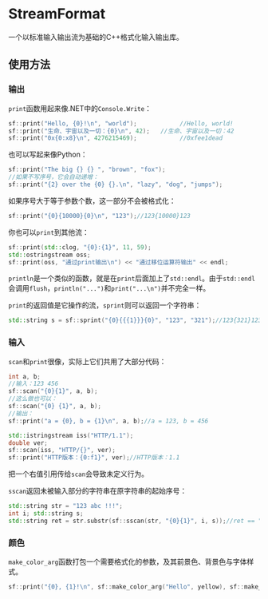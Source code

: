 # StreamFormat
一个以标准输入输出流为基础的C++格式化输入输出库。
## 使用方法
### 输出
`print`函数用起来像.NET中的`Console.Write`：
``` c++
sf::print("Hello, {0}!\n", "world");            //Hello, world!
sf::print("生命、宇宙以及一切：{0}\n", 42);   //生命、宇宙以及一切：42
sf::print("0x{0:x8}\n", 4276215469);            //0xfee1dead
```
也可以写起来像Python：
``` c++
sf::print("The big {} {} ", "brown", "fox");
//如果不写序号，它会自动递增：
sf::print("{2} over the {0} {}.\n", "lazy", "dog", "jumps");
```
如果序号大于等于参数个数，这一部分不会被格式化：
``` c++
sf::print("{0}{10000}{0}\n", "123");//123{10000}123
```
你也可以`print`到其他流：
``` c++
sf::print(std::clog, "{0}:{1}", 11, 59);
std::ostringstream oss;
sf::print(oss, "通过print输出\n") << "通过移位运算符输出" << endl;
```
`println`是一个类似的函数，就是在`print`后面加上了`std::endl`。由于`std::endl`会调用`flush`，`println("...")`和`print("...\n")`并不完全一样。

`print`的返回值是它操作的流，`sprint`则可以返回一个字符串：
``` c++
std::string s = sf::sprint("{0}{{{1}}}{0}", "123", "321");//123{321}123
```
### 输入
`scan`和`print`很像，实际上它们共用了大部分代码：
``` c++
int a, b;
//输入：123 456
sf::scan("{0}{1}", a, b);
//这么做也可以：
sf::scan("{0} {1}", a, b);
//输出：
sf::print("a = {0}, b = {1}\n", a, b);//a = 123, b = 456

std::istringstream iss("HTTP/1.1");
double ver;
sf::scan(iss, "HTTP/{}", ver);
sf::print("HTTP版本：{0:f1}", ver);//HTTP版本：1.1
```
把一个右值引用传给`scan`会导致未定义行为。

`sscan`返回未被输入部分的字符串在原字符串的起始序号：
``` c++
std::string str = "123 abc !!!";
int i; std::string s;
std::string ret = str.substr(sf::sscan(str, "{0}{1}", i, s));//ret == " !!!"
```
### 颜色
`make_color_arg`函数打包一个需要格式化的参数，及其前景色、背景色与字体样式。
``` c++
sf::print("{0}, {1}!\n", sf::make_color_arg("Hello", yellow), sf::make_color_arg("world", bright_cyan, blue, underline));
```
